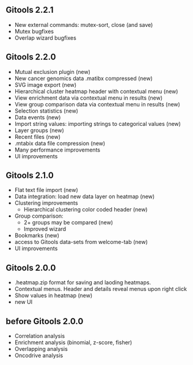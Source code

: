 Gitools 2.2.1
-------------------------------------------------------------
* New external commands: mutex-sort, close (and save)
* Mutex bugfixes
* Overlap wizard bugfixes

Gitools 2.2.0
-------------------------------------------------------------
* Mutual exclusion plugin (new)
* New cancer genomics data .matibx compressed (new)
* SVG image export (new)
* Hierarchical cluster heatmap header with contextual menu (new)
* View enrichment data via contextual menu in results (new)
* View group comparison data via contextual menu in results (new)
* Selection statistics (new)
* Data events (new)
* Import string values: importing strings to categorical values (new)
* Layer groups (new)
* Recent files (new)
* .mtabix data file compression (new)
* Many performance improvements
* UI improvements


Gitools 2.1.0
-------------------------------------------------------------
* Flat text file import (new)
* Data integration: load new data layer on heatmap (new)
* Clustering improvements
    * Hierarchical clustering color coded header (new)
* Group comparison:
    * 2+ groups may be compared (new)
    * Improved wizard
* Bookmarks (new)
* access to Gitools data-sets from welcome-tab (new)
* UI improvements

Gitools 2.0.0
-------------------------------------------------------------
* .heatmap.zip format for saving and laoding heatmaps.
* Contextual menus. Header and details reveal menus upon right click
* Show values in heatmap (new)
* new UI


before Gitools 2.0.0
-------------------------------------------------------------
* Correlation analysis
* Enrichment analysis (binomial, z-score, fisher)
* Overlapping analysis
* Oncodrive analysis